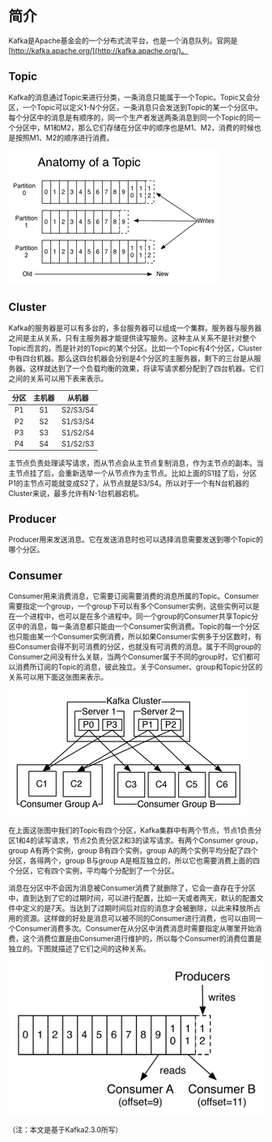 # 简介

Kafka是Apache基金会的一个分布式流平台，也是一个消息队列。官网是[http://kafka.apache.org/](http://kafka.apache.org/)。

## Topic

Kafka的消息通过Topic来进行分类，一条消息只能属于一个Topic。Topic又会分区，一个Topic可以定义1-N个分区，一条消息只会发送到Topic的某一个分区中。每个分区中的消息是有顺序的，同一个生产者发送两条消息到同一个Topic的同一个分区中，M1和M2，那么它们存储在分区中的顺序也是M1、M2，消费的时候也是按照M1、M2的顺序进行消费。

![Topic](image/log_anatomy.png)

## Cluster

Kafka的服务器是可以有多台的，多台服务器可以组成一个集群。服务器与服务器之间是主从关系，只有主服务器才能提供读写服务。这种主从关系不是针对整个Topic而言的，而是针对的Topic的某个分区。比如一个Topic有4个分区，Cluster中有四台机器。那么这四台机器会分别是4个分区的主服务器，剩下的三台是从服务器。这样就达到了一个负载均衡的效果，将读写请求都分配到了四台机器。它们之间的关系可以用下表来表示。

| 分区 | 主机器 | 从机器 |
| :---: | :-----: | :-----: |
| P1 | S1 | S2/S3/S4 |
| P2 | S2 | S1/S3/S4 |
| P3 | S3 | S1/S2/S4 |
| P4 | S4 | S1/S2/S3 |

主节点负责处理读写请求，而从节点会从主节点复制消息，作为主节点的副本。当主节点挂了后，会重新选举一个从节点作为主节点。比如上面的S1挂了后，分区P1的主节点可能就变成S2了，从节点就是S3/S4。所以对于一个有N台机器的Cluster来说，最多允许有N-1台机器宕机。

## Producer

Producer用来发送消息。它在发送消息时也可以选择消息需要发送到哪个Topic的哪个分区。

## Consumer

Consumer用来消费消息，它需要订阅需要消费的消息所属的Topic。Consumer需要指定一个group，一个group下可以有多个Consumer实例，这些实例可以是在一个进程中，也可以是在多个进程中。同一个group的Consumer共享Topic分区中的消息，每一条消息都只能由一个Consumer实例消费。Topic的每一个分区也只能由某一个Consumer实例消费，所以如果Consumer实例多于分区数时，有些Consumer会得不到可消费的分区，也就没有可消费的消息。属于不同group的Consumer之间没有什么关联，当两个Consumer属于不同的group时，它们都可以消费所订阅的Topic的消息，彼此独立。关于Consumer、group和Topic分区的关系可以用下面这张图来表示。

![consumer-group](image/consumer-groups.png)

在上面这张图中我们的Topic有四个分区，Kafka集群中有两个节点，节点1负责分区1和4的读写请求，节点2负责分区2和3的读写请求。有两个Consumer group，group A有两个实例，group B有四个实例，group A的两个实例平均分配了四个分区，各得两个，group B与group A是相互独立的，所以它也需要消费上面的四个分区，它有四个实例，平均每个分配到了一个分区。

消息在分区中不会因为消息被Consumer消费了就删除了，它会一直存在于分区中，直到达到了它的过期时间，可以进行配置，比如一天或者两天，默认的配置文件中定义的是7天。当达到了过期时间后对应的消息才会被删除，以此来释放所占用的资源。这样做的好处是消息可以被不同的Consumer进行消费，也可以由同一个Consumer消费多次。Consumer在从分区中消费消息时需要指定从哪里开始消费，这个消费位置是由Consumer进行维护的，所以每个Consumer的消费位置是独立的。下图就描述了它们之间的这种关系。

![Consumer](image/log_consumer.png)


（注：本文是基于Kafka2.3.0所写）